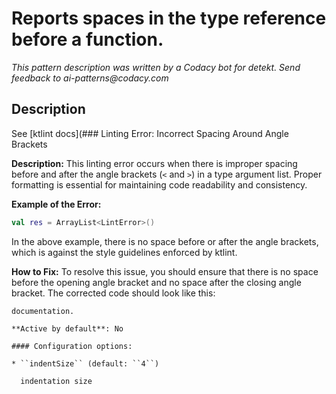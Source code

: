 # Reports spaces in the type reference before a function.

_This pattern description was written by a Codacy bot for detekt. Send feedback to ai-patterns@codacy.com_

## Description

See [ktlint docs](### Linting Error: Incorrect Spacing Around Angle Brackets

**Description:**
This linting error occurs when there is improper spacing before and after the angle brackets (`<` and `>`) in a type argument list. Proper formatting is essential for maintaining code readability and consistency.

**Example of the Error:**
```kotlin
val res = ArrayList<LintError>()
```
In the above example, there is no space before or after the angle brackets, which is against the style guidelines enforced by ktlint.

**How to Fix:**
To resolve this issue, you should ensure that there is no space before the opening angle bracket and no space after the closing angle bracket. The corrected code should look like this:

```k) for
documentation.

**Active by default**: No

#### Configuration options:

* ``indentSize`` (default: ``4``)

  indentation size 
